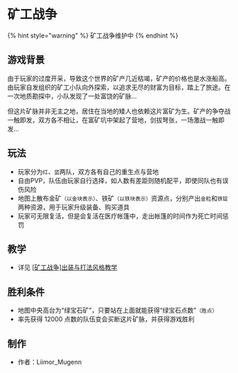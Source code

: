 # 矿工战争

{% hint style="warning" %}
矿工战争维护中
{% endhint %}

## 游戏背景

由于玩家的过度开采，导致这个世界的矿产几近枯竭，矿产的价格也是水涨船高。由玩家自发组织的矿工小队向外探索，以追求无尽的财富为目标，踏上了旅途。在一次地质勘探中，小队发现了一处富饶的矿脉...

但这片矿脉并非无主之地，居住在当地的矮人也依赖这片富矿为生。矿产的争夺战一触即发，双方各不相让，在富矿坑中架起了营地，剑拔弩张，一场激战一触即发...

## 玩法

* 玩家分为`红`、`蓝`两队，双方各有自己的重生点与营地
* 自由PVP，队伍由玩家自行选择，如人数有差距则随机配平，即使同队也有误伤风险
* 地图上散布金矿`（以金块表示）`、铁矿`（以铁块表示）`资源点，分别产出`金粒`和`铁锭`两种资源，用于玩家升级装备、购买道具
* 玩家可无限复活，但是会复活在医疗帐篷中，走出帐篷的时间作为死亡时间惩罚

## 教学

* 详见 [[矿工战争]出装与打法风格教学](https://discuss.imyvm.org/d/281--)

## 胜利条件

* 地图中央高台为“绿宝石矿”，只要站在上面就能获得“绿宝石点数”`（胜点）`
* 率先获得 12000 点数的队伍变会买断这片矿脉，并获得游戏胜利

## 制作

* 作者：Liimor_Mugenn
